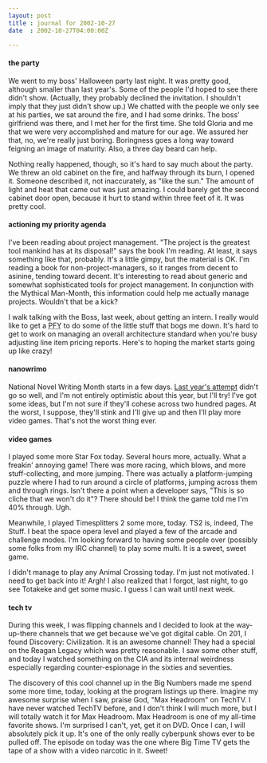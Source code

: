 ```yaml
---
layout: post
title : journal for 2002-10-27
date  : 2002-10-27T04:00:00Z

---
```

<h4>the party</h4>We went to my boss' Halloween party last night.  It was pretty good, although smaller than last year's.  Some of the people I'd hoped to see there didn't show.  (Actually, they probably declined the invitation.  I shouldn't imply that they just didn't show up.)  We chatted with the people we only see at his parties, we sat around the fire, and I had some drinks.  The boss' girlfriend was there, and I met her for the first time.  She told Gloria and me that we were very accomplished and mature for our age.  We assured her that, no, we're really just boring.  Boringness goes a long way toward feigning an image of maturity.  Also, a three day beard can help.

Nothing really happened, though, so it's hard to say much about the party.  We threw an old cabinet on the fire, and halfway through its burn, I opened it. Someone described it, not inaccurately, as "like the sun."  The amount of light and heat that came out was just amazing.  I could barely get the second cabinet door open, because it hurt to stand within three feet of it.  It was pretty cool.<h4>actioning my priority agenda</h4>I've been reading about project management.  "The project is the greatest tool mankind has at its disposal!" says the book I'm reading.  At least, it says something like that, probably.  It's a little gimpy, but the material is OK. I'm reading a book for non-project-managers, so it ranges from decent to asinine, tending toward decent.  It's interesting to read about generic and somewhat sophisticated tools for project management.  In conjunction with the Mythical Man-Month, this information could help me actually manage projects.  Wouldn't that be a kick?

I walk talking with the Boss, last week, about getting an intern.  I really would like to get a <acronym title='pimply faced youth'>PFY</acronym> to do some of the little stuff that bogs me down.  It's hard to get to work on managing an overall architecture standard when you're busy adjusting line item pricing reports.  Here's to hoping the market starts going up like crazy!<h4>nanowrimo</h4>National Novel Writing Month starts in a few days.  <a href='http://rjbs.manxome.org/projects/nanowrimo/'>Last year's attempt</a> didn't go so well, and I'm not entirely optimistic about this year, but I'll try!  I've got some ideas, but I'm not sure if they'll cohese across two hundred pages.  At the worst, I suppose, they'll stink and I'll give up and then I'll play more video games.  That's not the worst thing ever.<h4>video games</h4>I played some more Star Fox today.  Several hours more, actually.  What a freakin' annoying game!  There was more racing, which blows, and more stuff-collecting, and more jumping.  There was actually a platform-jumping puzzle where I had to run around a circle of platforms, jumping across them and through rings.  Isn't there a point when a developer says, "This is so cliche that we won't do it"?  There should be!  I think the game told me I'm 40% through.  Ugh.

Meanwhile, I played Timesplitters 2 some more, today.  TS2 is, indeed, The Stuff.  I beat the space opera level and played a few of the arcade and challenge modes.  I'm looking forward to having some people over (possibly some folks from my IRC channel) to play some multi.  It is a sweet, sweet game.  

I didn't manage to play any Animal Crossing today.  I'm just not motivated.  I need to get back into it!  Argh!  I also realized that I forgot, last night, to go see Totakeke and get some music.  I guess I can wait until next week.<h4>tech tv</h4>During this week, I was flipping channels and I decided to look at the way-up-there channels that we get because we've got digital cable.  On 201, I found Discovery: Civilization.  It is an awesome channel!  They had a special on the Reagan Legacy which was pretty reasonable.  I saw some other stuff, and today I watched something on the CIA and its internal weirdness especially regarding counter-espionage in the sixties and seventies.

The discovery of this cool channel up in the Big Numbers made me spend some more time, today, looking at the program listings up there.  Imagine my awesome surprise when I saw, praise God, "Max Headroom" on TechTV.  I have never watched TechTV before, and I don't think I will much more, but I will totally watch it for Max Headroom.  Max Headroom is one of my all-time favorite shows. I'm surprised I can't, yet, get it on DVD.  Once I can, I will absolutely pick it up.  It's one of the only really cyberpunk shows ever to be pulled off.  The episode on today was the one where Big Time TV gets the tape of a show with a video narcotic in it.  Sweet!

